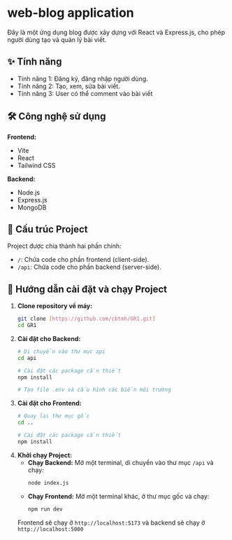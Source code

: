 # web-blog application

Đây là một ứng dụng blog được xây dựng với React và Express.js, cho phép người dùng tạo và quản lý bài viết.

## ✨ Tính năng

* Tính năng 1: Đăng ký, đăng nhập người dùng.
* Tính năng 2: Tạo, xem, sửa bài viết.
* Tính năng 3: User có thể comment vào bài viết

## 🛠️ Công nghệ sử dụng

**Frontend:**
* Vite
* React 
* Tailwind CSS

**Backend:**
* Node.js
* Express.js 
* MongoDB 

## 📂 Cấu trúc Project
Project được chia thành hai phần chính:
* `/`: Chứa code cho phần frontend (client-side).
* `/api`: Chứa code cho phần backend (server-side).

## 🚀 Hướng dẫn cài đặt và chạy Project
1.  **Clone repository về máy:**
    ```bash
    git clone [https://github.com/cbtmh/GR1.git]
    cd GR1
    ```
2.  **Cài đặt cho Backend:**
    ```bash
    # Di chuyển vào thư mục api
    cd api

    # Cài đặt các package cần thiết
    npm install

    # Tạo file .env và cấu hình các biến môi trường
    ```
3.  **Cài đặt cho Frontend:**
    ```bash
    # Quay lại thư mục gốc
    cd ..

    # Cài đặt các package cần thiết
    npm install
    ```
4.  **Khởi chạy Project:**
    * **Chạy Backend:** Mở một terminal, di chuyển vào thư mục `/api` và chạy:
        ```bash
        node index.js
        ```
    * **Chạy Frontend:** Mở một terminal khác, ở thư mục gốc và chạy:
        ```bash
        npm run dev
        ```
    Frontend sẽ chạy ở `http://localhost:5173` và backend sẽ chạy ở `http://localhost:5000`

